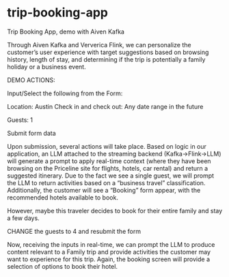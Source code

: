 # trip-booking-app
Trip Booking App, demo with Aiven Kafka

Through Aiven Kafka and Ververica Flink, we can personalize the customer’s user experience with target suggestions based on browsing history, length of stay, and determining if the trip is potentially a family holiday or a business event.

DEMO ACTIONS:

Input/Select the following from the Form:

Location: Austin
Check in and check out: Any date range in the future

Guests: 1

Submit form data

Upon submission, several actions will take place.  Based on logic in our application, an LLM attached to the streaming backend (Kafka->Flink->LLM) will generate a prompt to apply real-time context (where they have been browsing on the Priceline site for flights, hotels, car rental) and return a suggested itinerary.  Due to the fact we see a single guest, we will prompt the LLM to return activities based on a “business travel” classification.  Additionally, the customer will see a “Booking” form appear, with the recommended hotels available to book.

However, maybe this traveler decides to book for their entire family and stay a few days.  

CHANGE the guests to 4 and resubmit the form

Now, receiving the inputs in real-time, we can prompt the LLM to produce content relevant to a Family trip and provide activities the customer may want to experience for this trip.  Again, the booking screen will provide a selection of options to book their hotel.
